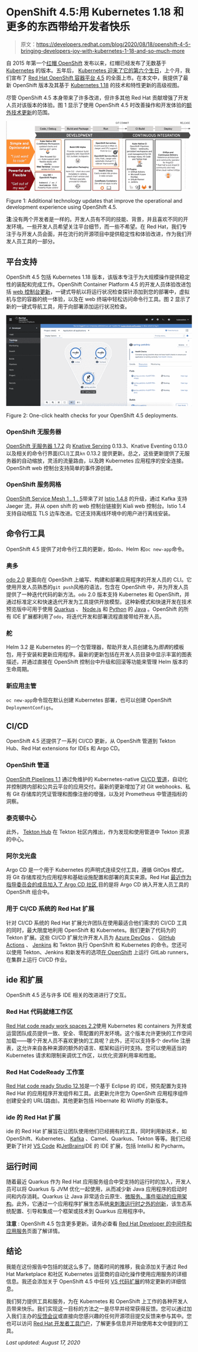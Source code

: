 # OpenShift 4.5:用 Kubernetes 1.18 和更多的东西带给开发者快乐

> 原文：<https://developers.redhat.com/blog/2020/08/18/openshift-4-5-bringing-developers-joy-with-kubernetes-1-18-and-so-much-more>

自 2015 年第一个[红帽 OpenShift](https://developers.redhat.com/products/openshift/getting-started) 发布以来，红帽已经发布了无数基于 [Kubernetes](https://developers.redhat.com/topics/kubernetes) 的版本。五年后， [Kubernetes 迎来了它的第六个生日](https://www.openshift.com/blog/happy-6th-birthday-kubernetes)，上个月，我们宣布了 [Red Hat OpenShift 容器平台 4.5](https://www.openshift.com/blog/openshift-4.5-arrives-bringing-new-supported-installations) 的全面上市。在本文中，我提供了最新 OpenShift 版本及其基于 [Kubernetes 1.18](https://kubernetes.io/blog/2020/03/25/kubernetes-1-18-release-announcement/) 的技术和特性更新的高级视图。

尽管 OpenShift 4.5 本身带来了许多改进，但许多其他 Red Hat 贡献增强了开发人员对该版本的体验。图 1 显示了使用 OpenShift 4.5 时改善操作和开发体验的[额外技术更新](https://www.redhat.com/en/about/press-releases/red-hat-advances-kubernetes-across-cloud-native-toolchain-updated-developer-portfolio)的范围。

[![A diagram of technology updates that improve the developer experiencing using OpenShift 4.5.](img/02cc7af80f55913713040480fbcf99bb.png "OpenShift 4.5 - developers diagram")](/sites/default/files/blog/2020/08/Screen-Shot-2020-08-12-at-2.44.57-PM.png)

Figure 1: Additional technology updates that improve the operational and development experience using OpenShift 4.5.

**注**:没有两个开发者是一样的。开发人员有不同的技能、背景，并且喜欢不同的开发环境。一些开发人员希望关注平台细节，而一些不希望。在 Red Hat，我们专注于与开发人员会面，并在流行的开源项目中提供稳定性和体验改进，作为我们开发人员工具的一部分。

## 平台支持

OpenShift 4.5 包括 Kubernetes 1.18 版本，该版本专注于为大规模操作提供稳定性的装配和完成工作。OpenShift Container Platform 4.5 的开发人员体验改进包括 [web 控制台更新](https://developers.redhat.com/blog/2020/07/16/whats-new-in-the-openshift-4-5-console-developer-experience/)，一键式导航以将运行状况检查探针添加到您的部署中，虚拟机与您的容器的统一体验，以及在 web 终端中轻松访问命令行工具。图 2 显示了新的一键式导航工具，用于向部署添加运行状况检查。

[![A screenshot of the one-click navigation for adding health checks.](img/581515c37ed2bbf5626527c81e086fe3.png "Figure 3:")](/sites/default/files/blog/2020/07/45-WhatsNew-F03-HealthCheck-Notification-1.png)

Figure 2: One-click health checks for your OpenShift 4.5 deployments.

### OpenShift 无服务器

[OpenShift 无服务器 1.7.2](https://docs.openshift.com/container-platform/4.5/serverless/serverless-getting-started.html) 向 [Knative Serving](https://developers.redhat.com/topics/serverless-architecture) 0.13.3、Knative Eventing 0.13.0 以及相关的命令行界面(CLI)工具`kn` 0.13.2 提供更新。总之，这些更新提供了无服务器的自动缩放，灵活的流量路由，以及跨 Kubernetes 应用程序的安全连接。OpenShift web 控制台支持简单的事件源创建。

### OpenShift 服务网格

[OpenShift Service Mesh 1 . 1 . 5](https://docs.openshift.com/container-platform/4.5/service_mesh/service_mesh_arch/understanding-ossm.html)带来了对 [Istio 1.4.8](https://developers.redhat.com/topics/service-mesh) 的升级，通过 Kafka 支持 Jaeger 流，并从 open shift 的 web 控制台链接到 Kiali web 控制台。Istio 1.4 支持自动相互 TLS 边车改进。它还支持离线环境中的用户进行离线安装。

## 命令行工具

OpenShift 4.5 提供了对命令行工具的更新，如`odo`、Helm 和`oc new-app`命令。

### 奥多

[odo 2.0](http://odo.dev) 是面向在 OpenShift 上编写、构建和部署应用程序的开发人员的 CLI。它使用开发人员熟悉的`git push`风格的语法，包含在 OpenShift 中，并为开发人员提供了一种迭代代码的新方法。`odo` 2.0 版本支持 Kubernetes 和 OpenShift，并通过标准定义和快速迭代开发为工具提供开放模型。这种新模式和快速开发在技术预览版中可用于使用 [Quarkus](https://developers.redhat.com/products/quarkus/getting-started) 、 [Node.js](https://developers.redhat.com/blog/category/node-js/) 和 [Python](https://developers.redhat.com/blog/category/python/) 的 [Java](https://developers.redhat.com/topics/enterprise-java) 。OpenShift 的所有 IDE 扩展都利用了`odo`，将迭代开发和部署流程直接带给开发人员。

### 舵

Helm 3.2 是 Kubernetes 的一个包管理器，帮助开发人员创建名为*图表*的模板包，用于安装和更新应用程序。最新的更新包括在开发人员目录中显示丰富的图表描述，并通过直接在 OpenShift 控制台中升级和回滚等功能来管理 Helm 版本的生命周期。

### 新应用主管

`oc new-app`命令现在默认创建 Kubernetes 部署，也可以创建 OpenShift `DeploymentConfigs`。

## CI/CD

OpenShift 4.5 还提供了一系列 CI/CD 更新，从 OpenShift 管道到 Tekton Hub、Red Hat extensions for IDEs 和 Argo CD。

### OpenShift 管道

[OpenShift Pipelines 1.1](https://docs.openshift.com/container-platform/4.5/pipelines/understanding-openshift-pipelines.html) 通过免维护的 Kubernetes-native [CI/CD 管道](https://developers.redhat.com/topics/ci-cd)，自动化并控制跨内部和公共云平台的应用交付。最新的更新增加了对 Git webhooks、私有 Git 存储库的凭证管理和图像注册的增强，以及对 Prometheus 中管道指标的洞察。

### 泰克顿中心

此外， [Tekton Hub](https://hub-preview.tekton.dev) 在 Tekton 社区内推出，作为发现和使用管道中 Tekton 资源的中心。

### 阿尔戈光盘

Argo CD 是一个用于 Kubernetes 的声明式连续交付工具，遵循 GitOps 模式，将 Git 存储库视为应用程序和基础设施配置和部署的真实来源。Red Hat [最近作为指导委员会的成员加入了 Argo CD 社区](https://www.redhat.com/en/about/press-releases/red-hat-and-intuit-join-forces-argo-project-extending-gitops-community-innovation-better-manage-multi-cluster-cloud-native-applications-scale),目的是将 Argo CD 纳入开发人员工具的 OpenShift 组合中。

### 用于 CI/CD 系统的 Red Hat 扩展

针对 CI/CD 系统的 Red Hat 扩展允许团队在使用最适合他们需求的 CI/CD 工具的同时，最大限度地利用 OpenShift 和 Kubernetes。我们更新了代码为的 Tekton 扩展。这些 CI/CD 扩展允许开发人员为 [Azure DevOps](https://marketplace.visualstudio.com/items?itemName=redhat.openshift-vsts) 、 [GitHub Actions](https://github.com/marketplace/actions/openshift-action) 、 [Jenkins](https://plugins.jenkins.io/ui/search?sort=relevance&categories=&labels=&view=Tiles&page=1&query=openshift) 和 Tekton 执行 OpenShift 和 Kubernetes 的命令。您还可以使用 Tekton、Jenkins 和新发布的选项[在 OpenShift](https://www.openshift.com/blog/installing-the-gitlab-runner-the-openshift-way) 上运行 GitLab runners，在集群上运行 CI/CD 作业。

## ide 和扩展

OpenShift 4.5 还与许多 IDE 相关的改进进行了交互。

### Red Hat 代码就绪工作区

[Red Hat code ready work spaces 2.2](https://www.redhat.com/en/technologies/jboss-middleware/codeready-workspaces)使用 Kubernetes 和 containers 为开发或运营团队成员提供一致、安全、零配置的开发环境。这个版本允许更快的工作空间加载——哪个开发人员不喜欢更快的工具呢？此外，还可以支持多个 devfile 注册表，这允许来自各种来源的额外的语言、框架和运行时支持。您可以使用适当的 Kubernetes 请求和限制来调优工作区，以优化资源利用率和性能。

### Red Hat CodeReady 工作室

[Red Hat code ready Studio 12.16](https://www.redhat.com/en/technologies/jboss-middleware/codeready-studio)是一个基于 Eclipse 的 IDE，预先配置为支持 Red Hat 的应用程序开发组件和工具。此更新允许您为 OpenShift 应用程序组件创建安全的 URL(路由)。其他更新包括 Hibernate 和 Wildfly 的新版本。

### ide 的 Red Hat 扩展

ide 的 Red Hat 扩展旨在让团队使用他们已经拥有的工具，同时利用新技术，如 OpenShift、Kubernetes、 [Kafka](https://developers.redhat.com/topics/kafka-kubernetes) 、Camel、Quarkus、Tekton 等等。我们已经更新了针对 [VS Code](https://marketplace.visualstudio.com/publishers/redhat) 和[JetBrains](https://plugins.jetbrains.com/plugin/12030-openshift-connector-by-red-hat)IDE 的 IDE 扩展，包括 IntelliJ 和 Pycharm。

## 运行时间

随着最近 Quarkus 作为 Red Hat 应用服务组合中受支持的运行时的加入，开发人员可以将 Quarkus 与 JVM 优化一起使用，从而减少新 Java 应用程序的启动时间和内存消耗。Quarkus 让 Java 非常适合云原生、[微服务、](https://developers.redhat.com/topics/microservices/)[事件驱动的应用架构](https://developers.redhat.com/topics/event-driven/)。此外，它通过一个应用程序扩展生态系统[来刺激运行时之外的创新](https://code.quarkus.io/)，该生态系统配置、引导和集成一个框架或技术到 Quarkus 应用程序中。

**注意** : OpenShift 4.5 包含更多更新。请务必查看 [Red Hat Developer 的中间件和应用服务](https://developers.redhat.com/middleware)页面了解详情。

## 结论

我能在这份报告中包括的就这么多了。随着时间的推移，我会添加关于通过 Red Hat Marketplace 和社区 Kubernetes 运营商的自动化操作使用应用服务的详细信息。我还会添加关于 OpenShift 4.5 中任何 [VS 代码扩展](https://marketplace.visualstudio.com/publishers/redhat)的特定更新的详细信息。

我们努力提供工具和服务，为在 Kubernetes 和 OpenShift 上工作的各种开发人员带来快乐。我们实现这一目标的方法之一是尽早并经常获得反馈。您可以通过加入我们主办的[反馈会议](https://groups.google.com/g/openshift-dev-users)或直接向您感兴趣的任何开源项目提交反馈来参与其中。您也可以访问 [Red Hat 开发者工具门户](https://developers.redhat.com/topics/developer-tools)，了解更多信息并开始使用本文中提到的工具。

*Last updated: August 17, 2020*